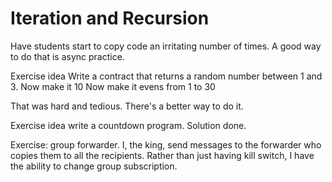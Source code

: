 # Iteration and Recursion

Have students start to copy code an irritating number of times.
A good way to do that is async practice.

Exercise idea
Write a contract that returns a random number between 1 and 3.
Now make it 10
Now make it evens from 1 to 30

That was hard and tedious. There's a better way to do it.


Exercise idea write a countdown program. Solution done.

Exercise: group forwarder. I, the king, send messages to the forwarder who copies them to all the recipients. Rather than just having kill switch, I have the ability to change group subscription.
